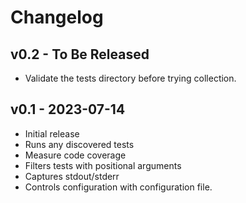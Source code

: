 # Changelog

## v0.2 - To Be Released

* Validate the tests directory before trying collection.

## v0.1 - 2023-07-14

* Initial release
* Runs any discovered tests
* Measure code coverage
* Filters tests with positional arguments
* Captures stdout/stderr
* Controls configuration with configuration file.
